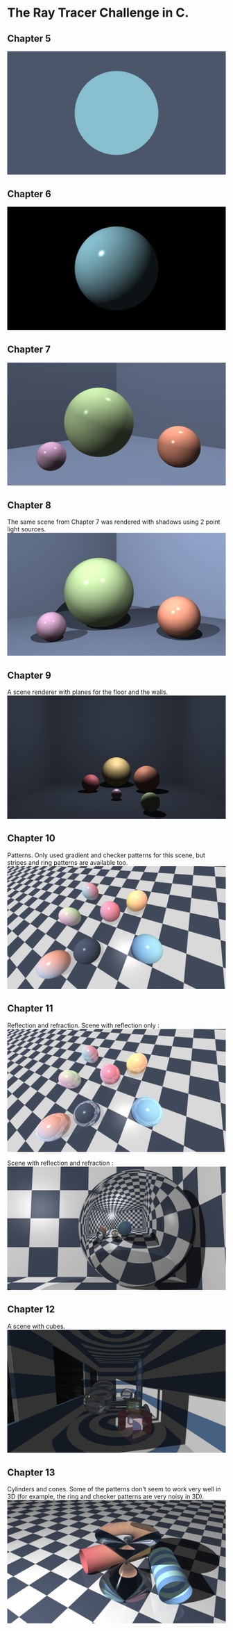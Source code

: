 # The Ray Tracer Challenge in C.

## Chapter 5
![Final render Chapter 5](./out/chap5.png "Final render Chapter 5")


## Chapter 6
![Final render Chapter 6](./out/chap6.png "Final render Chapter 6")


## Chapter 7
![Final render Chapter 7](./out/chap7.png "Final render Chapter 7")


## Chapter 8
The same scene from Chapter 7 was rendered with shadows using 2 point light sources.
![Final render Chapter 8](./out/chap8.png "Final render Chapter 8")


## Chapter 9
A scene renderer with planes for the floor and the walls.
![Final render Chapter 9](./out/chap9.png "Final render Chapter 9")


## Chapter 10
Patterns. Only used gradient and checker patterns for this scene, but
stripes and ring patterns are available too.
![Final render Chapter 10](./out/chap10.png "Final render Chapter 10")


## Chapter 11
Reflection and refraction. Scene with reflection only :
![Final renders Chapter 11](./out/chap11_1.png "Final renders Chapter 11")

Scene with reflection and refraction :
![Final renders Chapter 11](./out/chap11_2.png "Final renders Chapter 11")


## Chapter 12
A scene with cubes.
![Final render Chapter 12](./out/chap12.png "Final render Chapter 12")


## Chapter 13
Cylinders and cones. Some of the patterns don't seem to work very well in 3D 
(for example, the ring and checker patterns are very noisy in 3D).
![Final render Chapter 13](./out/chap13.png "Final render Chapter 13")
